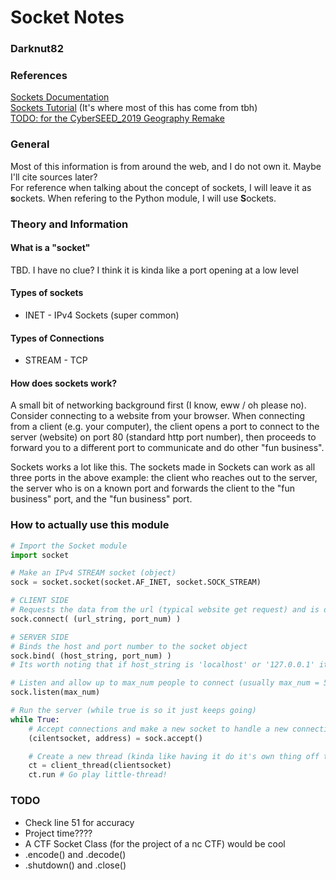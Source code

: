 # Socket Notes
### Darknut82

### References
[Sockets Documentation](https://docs.python.org/3/library/socket.html#socket-objects)  
[Sockets Tutorial](https://docs.python.org/3/howto/sockets.html) (It's where most of this has come from tbh)  
[TODO: for the CyberSEED_2019 Geography Remake](https://www.instructables.com/id/Netcat-in-Python/)  

### General
Most of this information is from around the web, and I do not own it. Maybe I'll cite sources later?  
For reference when talking about the concept of sockets, I will leave it as **s**ockets. When refering to the Python module, I will use **S**ockets.

### Theory and Information

#### What is a "socket"
TBD. I have no clue? I think it is kinda like a port opening at a low level

#### Types of sockets
* INET - IPv4 Sockets (super common)

#### Types of Connections
* STREAM - TCP

#### How does sockets work?
A small bit of networking background first (I know, eww / oh please no). Consider connecting to a website from your browser. When connecting from a client (e.g. your computer), the client opens a port to connect to the server (website) on port 80 (standard http port number), then proceeds to forward you to a different port to communicate and do other "fun business".  

Sockets works a lot like this. The sockets made in Sockets can work as all three ports in the above example: the client who reaches out to the server, the server who is on a known port and forwards the client to the "fun business" port, and the "fun business"  port. 

### How to actually use this module
``` python
# Import the Socket module
import socket

# Make an IPv4 STREAM socket (object)
sock = socket.socket(socket.AF_INET, socket.SOCK_STREAM)

# CLIENT SIDE
# Requests the data from the url (typical website get request) and is destroyed
sock.connect( (url_string, port_num) )

# SERVER SIDE
# Binds the host and port number to the socket object
sock.bind( (host_string, port_num) )
# Its worth noting that if host_string is 'localhost' or '127.0.0.1' it is only accessible on your system

# Listen and allow up to max_num people to connect (usually max_num = 5)
sock.listen(max_num)

# Run the server (while true is so it just keeps going)
while True:
    # Accept connections and make a new socket to handle a new connection (?)
    (cilentsocket, address) = sock.accept()

    # Create a new thread (kinda like having it do it's own thing off to the side)
    ct = client_thread(clientsocket)
    ct.run # Go play little-thread!
```

### TODO
* Check line 51 for accuracy
* Project time????
* A CTF Socket Class (for the project of a nc CTF) would be cool
* .encode() and .decode()
* .shutdown() and .close()
